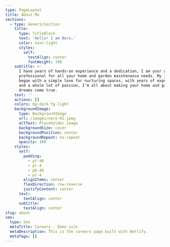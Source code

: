 ```yaml
---
type: PageLayout
title: About Me
sections:
  - type: GenericSection
    title:
      type: TitleBlock
      text: 'Hello! I am Nero,'
      color: text-light
      styles:
        self:
          textAlign: center
          fontWeight: 700
    subtitle: >-
      I have years of hands-on experience and a dedication, I am your go-to
      professional for all your home and garden maintenance needs. My journey
      began with a simple love for nurturing spaces, with years of experience
      and a whole lot of passion, I'm all about making your home and garden
      dreams come true.
    text: ''
    actions: []
    colors: bg-dark-fg-light
    backgroundImage:
      type: BackgroundImage
      url: /images/nero-01.jpeg
      altText: Placeholder image
      backgroundSize: cover
      backgroundPosition: center
      backgroundRepeat: no-repeat
      opacity: 100
    styles:
      self:
        padding:
          - pt-40
          - pl-4
          - pb-40
          - pr-4
        alignItems: center
        flexDirection: row-reverse
        justifyContent: center
      text:
        textAlign: center
      subtitle:
        textAlign: center
slug: about
seo:
  type: Seo
  metaTitle: Careers - Demo site
  metaDescription: This is the careers page built with Netlify.
  metaTags: []
---
```

